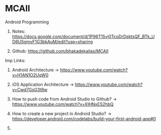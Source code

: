 # MCAII

Android Programming

1) Notes: https://docs.google.com/document/d/1P96T15vj0TcoDrDsktsQF_BTk_UD6USgmvF1G3bkAuM/edit?usp=sharing

2) Github: https://github.com/bhakadekailas/MCAII



Imp Links:
1) Android Architecture
-> https://www.youtube.com/watch?v=H1AN1O2UqW0
   
2) iOS Application Architecture
-> https://www.youtube.com/watch?v=Cwd7GsG3t8w
   
3) How to push code from Android Studio to Github?
-> https://www.youtube.com/watch?v=XIHNxES2hbQ
   
4) How to create a new project in Android Studio?
-> https://developer.android.com/codelabs/build-your-first-android-app#0
   
5) 
